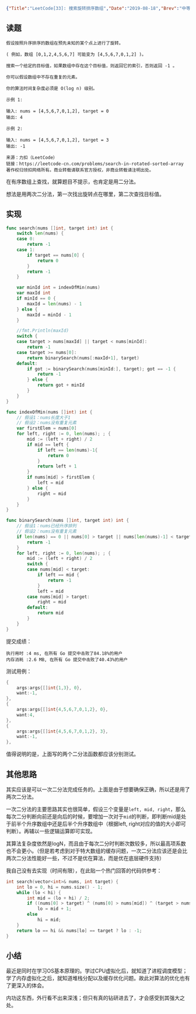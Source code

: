 ```json lw-blog-meta
{"Title":"LeetCode[33]: 搜索旋转排序数组","Date":"2019-08-18","Brev":"中等难度。但其实就是多个二分法组合在一起。","Tags":["算法与数据结构"]}
```



## 读题

```text
假设按照升序排序的数组在预先未知的某个点上进行了旋转。

( 例如，数组 [0,1,2,4,5,6,7] 可能变为 [4,5,6,7,0,1,2] )。

搜索一个给定的目标值，如果数组中存在这个目标值，则返回它的索引，否则返回 -1 。

你可以假设数组中不存在重复的元素。

你的算法时间复杂度必须是 O(log n) 级别。

示例 1:

输入: nums = [4,5,6,7,0,1,2], target = 0
输出: 4

示例 2:

输入: nums = [4,5,6,7,0,1,2], target = 3
输出: -1

来源：力扣（LeetCode）
链接：https://leetcode-cn.com/problems/search-in-rotated-sorted-array
著作权归领扣网络所有。商业转载请联系官方授权，非商业转载请注明出处。
```

在有序数组上查找，就算题目不提示，也肯定是用二分法。

想法是用两次二分法，第一次找出旋转点在哪里，第二次查找目标值。

## 实现

```go
func search(nums []int, target int) int {
    switch len(nums) {
    case 0:
        return -1
    case 1:
        if target == nums[0] {
            return 0
        }
        return -1
    }

    var minId int = indexOfMin(nums)
    var maxId int
    if minId == 0 {
        maxId = len(nums) - 1
    } else {
        maxId = minId - 1
    }

    //fmt.Println(maxId)
    switch {
    case target > nums[maxId] || target < nums[minId]:
        return -1
    case target >= nums[0]:
        return binarySearch(nums[:maxId+1], target)
    default:
        if got := binarySearch(nums[minId:], target); got == -1 {
            return -1
        } else {
            return got + minId
        }
    }
}

func indexOfMin(nums []int) int {
    // 假设1：nums长度大于1
    // 假设2：nums没有重复元素
    var firstElem = nums[0]
    for left, right := 0, len(nums); ; {
        mid := (left + right) / 2
        if mid == left {
            if left == len(nums)-1{
                return 0
            }
            return left + 1
        }
        if nums[mid] > firstElem {
            left = mid
        } else {
            right = mid
        }
    }
}

func binarySearch(nums []int, target int) int {
    // 假设1：nums已经升序排列
    // 假设2：nums没有重复元素
    if len(nums) == 0 || nums[0] > target || nums[len(nums)-1] < target {
        return -1
    }
    for left, right := 0, len(nums); ; {
        mid := (left + right) / 2
        switch {
        case nums[mid] < target:
            if left == mid {
                return -1
            }
            left = mid
        case nums[mid] > target:
            right = mid
        default:
            return mid
        }
    }
}
```

提交成绩：

```text
执行用时 :4 ms, 在所有 Go 提交中击败了84.18%的用户
内存消耗 :2.6 MB, 在所有 Go 提交中击败了40.43%的用户
```

测试用例：

```go
{
    args:args{[]int{1,3}, 0},
    want:-1,
},
{
    args:args{[]int{4,5,6,7,0,1,2}, 0},
    want:4,
},
{
    args:args{[]int{4,5,6,7,0,1,2}, 3},
    want:-1,
},
```

值得说明的是，上面写的两个二分法函数都应该分别测试。

## 其他思路

其实应该是可以一次二分法完成任务的。上面是由于想要确保正确，所以还是用了两次二分法。

一次二分法的主要思路其实也很简单，假设三个变量是`left, mid, right`，那么每次二分判断向前还是向后的时候，要增加一次对于`mid`的判断，即判断mid是处于前半个升序数组中还是后半个升序数组中（根据left, right对应的值的大小即可判断）。再辅以一些逻辑运算即可实现。

其算法复杂度依然是logN，而且由于每次二分时判断次数较多，所以最高项系数也不会更小。（但是若考虑到对于特大数组的缓存问题，一次二分法应该还是会比两次二分法性能好一些，不过不是优在算法，而是优在底层硬件支持）

我自己没有去实现（时间有限），在此贴一个热门回答的代码供参考：

```c++
int search(vector<int>& nums, int target) {
    int lo = 0, hi = nums.size() - 1;
    while (lo < hi) {
        int mid = (lo + hi) / 2;
        if ((nums[0] > target) ^ (nums[0] > nums[mid]) ^ (target > nums[mid]))
            lo = mid + 1;
        else
            hi = mid;
    }
    return lo == hi && nums[lo] == target ? lo : -1;
}
```

## 小结

最近是同时在学习OS基本原理的。学过CPU虚拟化后，就知道了进程调度模型；学了内存虚拟化之后，就知道堆栈分配以及缓存优化问题。故此对算法的优化也有了更深入的体会。

内功这东西，外行看不出来深浅；但只有真的钻研进去了，才会感受到其强大之处。
